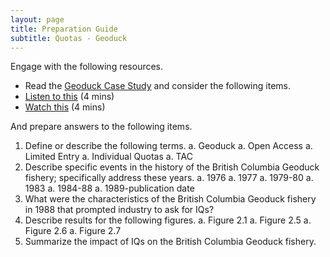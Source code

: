 ```yaml
---
layout: page
title: Preparation Guide
subtitle: Quotas - Geoduck
---
```


Engage with the following resources.

* Read the [Geoduck Case Study](RESOURCES/IQ_Geoduck.pdf) and consider the following items.
* [Listen to this](http://www.npr.org/templates/story/story.php?storyId=3607092) (4 mins)
* [Watch this](https://www.youtube.com/watch?v=1He_9xBXtj0&feature=youtu.be&t=27s) (4 mins)

And prepare answers to the following items.

1. Define or describe the following terms.
    a. Geoduck
    a. Open Access
    a. Limited Entry
    a. Individual Quotas
    a. TAC
1. Describe specific events in the history of the British Columbia Geoduck fishery; specifically address these years.
    a. 1976
    a. 1977
    a. 1979-80
    a. 1983
    a. 1984-88
    a. 1989-publication date
1. What were the characteristics of the British Columbia Geoduck fishery in 1988 that prompted industry to ask for IQs?
1. Describe results for the following figures.
    a. Figure 2.1 
    a. Figure 2.5 
    a. Figure 2.6
    a. Figure 2.7
1. Summarize the impact of IQs on the British Columbia Geoduck fishery.
